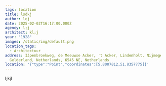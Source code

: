 ```yaml
---
tags: location
title: lsdkj
author: lej
date: 2025-02-02T16:17:00.000Z
agency: l;j
architect: kl;j
year: "1928"
images: /static/img/default.png
location_tags:
  - Architectuur
address: IJpenbroekweg, de Meeuwse Acker, 't Acker, Lindenholt, Nijmegen,
  Gelderland, Netherlands, 6545 NE, Netherlands
location: '{"type":"Point","coordinates":[5.8007812,51.8357775]}'
---
```

l;kjl
